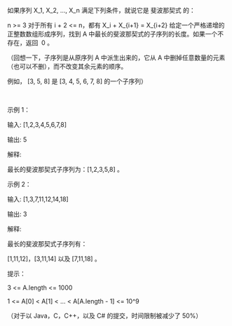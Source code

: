如果序列 X_1, X_2, ..., X_n 满足下列条件，就说它是 斐波那契式 的：

n >= 3
对于所有 i + 2 <= n，都有 X_i + X_{i+1} = X_{i+2}
给定一个严格递增的正整数数组形成序列，找到 A 中最长的斐波那契式的子序列的长度。如果一个不存在，返回  0 。

（回想一下，子序列是从原序列 A 中派生出来的，它从 A 中删掉任意数量的元素（也可以不删），而不改变其余元素的顺序。

例如， [3, 5, 8] 是 [3, 4, 5, 6, 7, 8] 的一个子序列）

 

示例 1：

输入: [1,2,3,4,5,6,7,8]

输出: 5

解释:

最长的斐波那契式子序列为：[1,2,3,5,8] 。

示例 2：

输入: [1,3,7,11,12,14,18]

输出: 3

解释:

最长的斐波那契式子序列有：

[1,11,12]，[3,11,14] 以及 [7,11,18] 。
 

提示：

3 <= A.length <= 1000

1 <= A[0] < A[1] < ... < A[A.length - 1] <= 10^9

（对于以 Java，C，C++，以及 C# 的提交，时间限制被减少了 50%）
